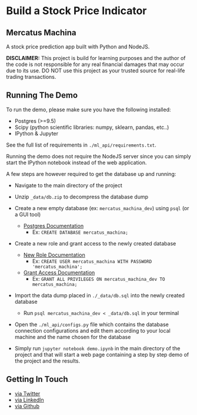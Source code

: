 # Build a Stock Price Indicator

## Mercatus Machina

A stock price prediction app built with Python and NodeJS.

__DISCLAIMER:__ This project is build for learning purposes and the author of the code is not responsible for any real financial damages that may occur due to its use. DO NOT use this project as your trusted source for real-life trading transactions.


## Running The Demo

To run the demo, please make sure you have the following installed:

- Postgres (>=9.5)
- Scipy (python scientific libraries: numpy, sklearn, pandas, etc..)
- IPython & Jupyter

See the full list of requirements in `./ml_api/requirements.txt`.

Running the demo does not require the NodeJS server since you can simply start the IPython notebook instead of the web application.

A few steps are however required to get the database up and running:

- Navigate to the main directory of the project

- Unzip `_data/db.zip` to decompress the database dump

- Create a new empty database (ex: `mercatus_machina_dev`) using `psql` (or a GUI tool)
  - [Postgres Documentation](https://www.tutorialspoint.com/postgresql/postgresql_create_database.htm)
    - Ex: `CREATE DATABASE mercatus_machina;`


- Create a new role and grant access to the newly created database
  - [New Role Documentation](https://www.postgresql.org/docs/9.5/static/sql-createrole.html)
    - Ex: `CREATE USER mercatus_machina WITH PASSWORD 'mercatus_machina';`
  - [Grant Access Documentation](https://www.postgresql.org/docs/9.5/static/sql-grant.html)
    - Ex: `GRANT ALL PRIVILEGES ON mercatus_machina_dev TO mercatus_machina;`


- Import the data dump placed in `./_data/db.sql` into the newly created database
  - Run `psql mercatus_machina_dev < _data/db.sql` in your terminal


- Open the `./ml_api/configs.py` file which contains the database connection configurations and edit them according to your local machine and the name chosen for the database

- Simply run `jupyter notebook demo.ipynb` in the main directory of the project and that will start a web page containing a step by step demo of the project and the results.


## Getting In Touch

* [via Twitter](https://twitter.com/FaisalAlTameemi)
* [via LinkedIn](http://ca.linkedin.com/in/faisalaltameemi)
* [via Github](https://github.com/FaisalAl-Tameemi)
